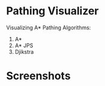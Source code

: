 # Pathing Visualizer
 Visualizing A* Pathing
 Algorithms:
  1. A*
  2. A* JPS
  3. Djikstra
 
# Screenshots

